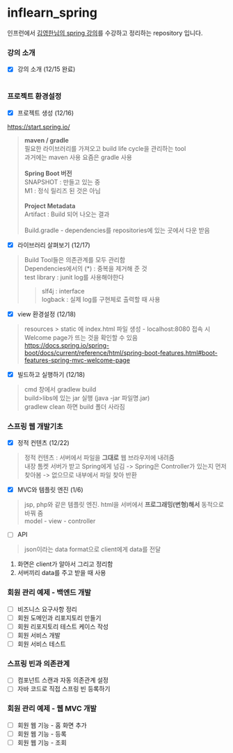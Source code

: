# inflearn_spring
인프런에서 [김영한님의 spring 강의](https://www.inflearn.com/course/%EC%8A%A4%ED%94%84%EB%A7%81-%EC%9E%85%EB%AC%B8-%EC%8A%A4%ED%94%84%EB%A7%81%EB%B6%80%ED%8A%B8)를 수강하고 정리하는 repository 입니다.


### 강의 소개
- [x] 강의 소개 (12/15 완료)<br/><br/>

### 프로젝트 환경설정
- [x] 프로젝트 생성 (12/16)

https://start.spring.io/

> **maven / gradle**<br/>
필요한 라이브러리를 가져오고 build life cycle을 관리하는 tool<br/>
과거에는 maven 사용 요즘은 gradle 사용<br/><br/>
**Spring Boot 버전**<br/>
SNAPSHOT : 만들고 있는 중<br/>
M1 : 정식 릴리즈 된 것은 아님<br/><br/>
**Project Metadata**<br/>
Artifact : Build 되어 나오는 결과<br/><br/>
Build.gradle - dependencies를 repositories에 있는 곳에서 다운 받음



- [x] 라이브러리 살펴보기 (12/17)
> Build Tool들은 의존관계를 모두 관리함<br/>
Dependencies에서의 (*) : 중복을 제거해 준 것<br/>
test library : junit
log를 사용해야한다</br>
>> slf4j : interface</br>
logback : 실제 log를 구현체로 출력할 때 사용

- [x] view 환경설정 (12/18)
> resources > static 에 index.html 파일 생성 - localhost:8080 접속 시 Welcome page가 뜨는 것을 확인할 수 있음<br/>
https://docs.spring.io/spring-boot/docs/current/reference/html/spring-boot-features.html#boot-features-spring-mvc-welcome-page
- [x] 빌드하고 실행하기 (12/18)
> cmd 창에서 gradlew build<br/>
build>libs에 있는 jar 실행 (java -jar 파일명.jar)<br/>
gradlew clean 하면 build 폴더 사라짐

### 스프링 웹 개발기초
- [x] 정적 컨텐츠 (12/22)
> 정적 컨텐츠 : 서버에서 파일을 **그대로** 웹 브라우저에 내려줌<br/>
내장 톰켓 서버가 받고 Spring에게 넘김 -> Spring은 Controller가 있는지 먼저 찾아봄 -> 없으므로 내부에서 파일 찾아 반환
- [x] MVC와 템플릿 엔진 (1/6)
> jsp, php와 같은 템플릿 엔진. html을 서버에서 **프로그래밍(변형)해서** 동적으로 바꿔 줌<br/>
model - view - controller <br/>

- [ ] API
> json이라는 data format으로 client에게 data를 전달<br/>
1. 화면은 client가 알아서 그리고 정리함<br/>
2. 서버끼리 data를 주고 받을 때 사용

### 회원 관리 예제 - 백엔드 개발
- [ ] 비즈니스 요구사항 정리
- [ ] 회원 도메인과 리포지토리 만들기
- [ ] 회원 리포지토리 테스트 케이스 작성
- [ ] 회원 서비스 개발
- [ ] 회원 서비스 테스트

### 스프링 빈과 의존관계
- [ ] 컴포넌트 스캔과 자동 의존관계 설정
- [ ] 자바 코드로 직접 스프링 빈 등록하기

### 회원 관리 예제 - 웹 MVC 개발
- [ ] 회원 웹 기능 - 홈 화면 추가
- [ ] 회원 웹 기능 - 등록
- [ ] 회원 웹 기능 - 조회
